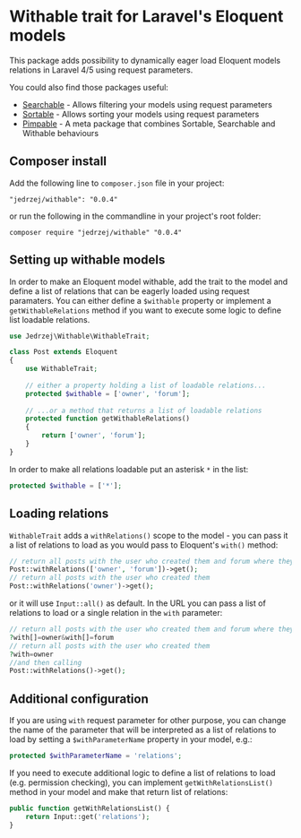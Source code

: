 # Withable trait for Laravel's Eloquent models

This package adds possibility to dynamically eager load Eloquent models relations in Laravel 4/5 using request parameters.

You could also find those packages useful:

- [Searchable](https://github.com/jedrzej/searchable) - Allows filtering your models using request parameters
- [Sortable](https://github.com/jedrzej/sortable) - Allows sorting your models using request parameters
- [Pimpable](https://github.com/jedrzej/pimpable) - A meta package that combines Sortable, Searchable and Withable behaviours

## Composer install

Add the following line to `composer.json` file in your project:

    "jedrzej/withable": "0.0.4"
	
or run the following in the commandline in your project's root folder:	

    composer require "jedrzej/withable" "0.0.4"

## Setting up withable models

In order to make an Eloquent model withable, add the trait to the model and define a list of relations that can be eagerly loaded using request paramaters.
You can either define a `$withable` property or implement a `getWithableRelations` method if you want to execute some logic to define
list loadable relations.

```php
use Jedrzej\Withable\WithableTrait;

class Post extends Eloquent
{
	use WithableTrait;
	
	// either a property holding a list of loadable relations...
	protected $withable = ['owner', 'forum'];
	
	// ...or a method that returns a list of loadable relations
	protected function getWithableRelations()
	{
		return ['owner', 'forum'];
	}
}
```

In order to make all relations loadable put an asterisk `*` in the list:

```php
protected $withable = ['*'];
```

## Loading relations

`WithableTrait` adds a `withRelations()` scope to the model - you can pass it a list of relations to load as you would pass to Eloquent's `with()` method:

```php
// return all posts with the user who created them and forum where they were posted
Post::withRelations(['owner', 'forum'])->get();
// return all posts with the user who created them
Post::withRelations('owner')->get();
```

 or it will use `Input::all()` as default. In the URL you can pass a list of relations to load or a single relation in the `with` parameter:

```php    
// return all posts with the user who created them and forum where they were posted by appending to the URL
?with[]=owner&with[]=forum
// return all posts with the user who created them
?with=owner
//and then calling
Post::withRelations()->get();
```

## Additional configuration

If you are using `with` request parameter for other purpose, you can change the name of the parameter that will be
 interpreted as a list of relations to load by setting a `$withParameterName` property in your model, e.g.:

```php
protected $withParameterName = 'relations';
```

If you need to execute additional logic to define a list of relations to load (e.g. permission checking),
you can implement `getWithRelationsList()` method in your model and make that return list of relations:

```php
public function getWithRelationsList() {
	return Input::get('relations');
}
```
